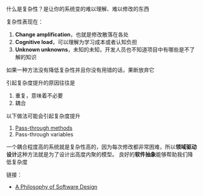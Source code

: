 什么是复杂性？是让你的系统变的难以理解、难以修改的东西

复杂性表现在：

1. **Change amplification**，也就是修改散落在各处
2. **Cognitive load**，可以理解为学习成本或者认知负担
3. **Unknown unknowns**，未知的未知，开发人员也不知道项目中有哪些是不了解的知识

如果一种方法没有降低复杂性并且你没有用错的话，果断放弃它

引起复杂度提升的原因往往是
1. 重复，意味着不必要
2. 耦合

以下做法可能会引起复杂度提升

1. [Pass-through methods](reading/pass-through-methods.md)
2. Pass-through variables

一个耦合程度高的系统就是复杂性高的，因为每次修改都非常困难，所以**领域驱动设计**这种方法就是为了设计出高度内聚的模型。
良好的**软件抽象**能够帮助我们降低复杂度

链接：

- [A Philosophy of Software Design](https://book.douban.com/subject/30218046/)
